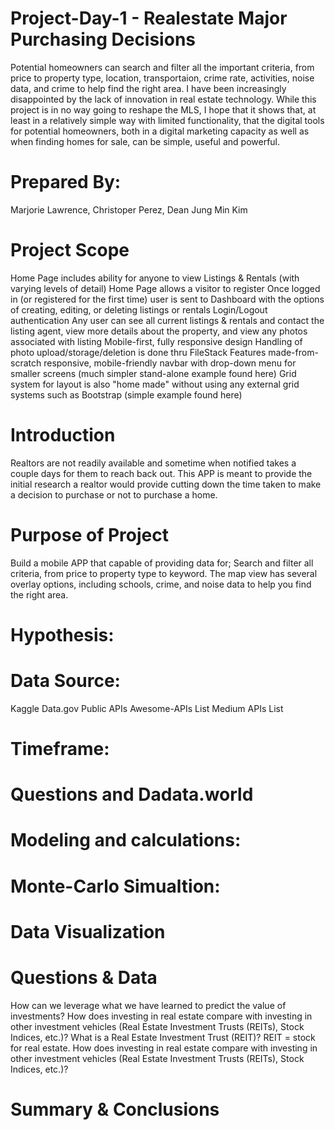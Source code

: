 # Project-Day-1 - Realestate Major Purchasing Decisions
Potential homeowners can search and filter all the important criteria, from price to property type, location, transportaion, crime rate, activities, noise data, and crime to help find the right area. I have been increasingly disappointed by the lack of innovation in real estate technology. While this project is in no way going to reshape the MLS, I hope that it shows that, at least in a relatively simple way with limited functionality, that the digital tools for potential homeowners, both in a digital marketing capacity as well as when finding homes for sale, can be simple, useful and powerful. 

# Prepared By:
Marjorie Lawrence, Christoper Perez, Dean Jung Min Kim

# Project Scope
Home Page includes ability for anyone to view Listings & Rentals (with varying levels of detail)
Home Page allows a visitor to register 
Once logged in (or registered for the first time) user is sent to Dashboard with the options of creating, editing, or deleting listings or rentals
Login/Logout authentication
Any user can see all current listings & rentals and contact the listing agent, view more details about the property, and view any photos associated with listing
Mobile-first, fully responsive design
Handling of photo upload/storage/deletion is done thru FileStack
Features made-from-scratch responsive, mobile-friendly navbar with drop-down menu for smaller screens (much simpler stand-alone example found here)
Grid system for layout is also "home made" without using any external grid systems such as Bootstrap (simple example found here)
# Introduction
Realtors are not readily available and sometime when notified takes a couple days for them to reach back out.  This APP is meant to provide the initial research a realtor would provide cutting down the time taken to make a decision to purchase or not to purchase a home.
# Purpose of Project
Build a mobile APP that capable of providing data for; 
Search and filter all criteria, from price to property type to keyword. The map view has several overlay options, including schools, crime, and noise data to help you find the right area.
# Hypothesis:
# Data Source:
Kaggle
Data.gov
Public APIs
Awesome-APIs List
Medium APIs List
# Timeframe:
# Questions and Dadata.world
# Modeling and calculations:
# Monte-Carlo Simualtion:
# Data Visualization
# Questions & Data
How can we leverage what we have learned to predict the value of investments?
How does investing in real estate compare with investing in other investment vehicles (Real Estate Investment Trusts (REITs), Stock Indices, etc.)?
What is a Real Estate Investment Trust (REIT)? REIT = stock for real estate.
How does investing in real estate compare with investing in other investment vehicles (Real Estate Investment Trusts (REITs), Stock Indices, etc.)?
# Summary & Conclusions
